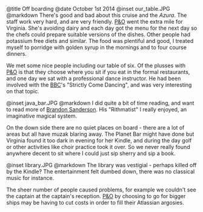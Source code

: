 @title		Off boarding
@date		October 1st 2014
@inset		our_table.JPG
@markdown
There's good and bad about this cruise and the *Azura*.  The staff work very hard, and
are very friendly.  [P&amp;O](https://www.pocruises.com/) went the extra mile for Virginia. She's avoiding dairy and each
day got the menu for the next day so the chefs could prepare suitable versions of the dishes.
Other people had potassium free diets and similar. The food was plentiful and good,
I treated myself to porridge with golden syrup in the mornings and to four course dinners.

We met some nice people including our table of six. Of the plusses with [P&amp;O](https://www.pocruises.com/) is that they choose
where you sit if you eat in the formal restaurants, and one day we sat with a professional dance
instructor.  He had been involved with the [BBC](https://www.bbc.co.uk/)'s "Strictly Come Dancing", and was very
interesting on that topic.

@inset		java_bar.JPG
@markdown
I did quite a bit of time reading, and want to read more of [Brandon Sanderson](https://brandonsanderson.com).  His
"Rithmatist" I really enjoyed, an imaginative magical system.

On the down side there are no quiet places on board - there are a lot of areas but all
have muzak blaring away.  The Planet Bar might have done but Virginia found it too dark in evening
for her Kindle, and during the day golf or other activities like choir practice took it over.
So we never really found anywhere decent to sit where I could just sip sherry and sip a book.

@inset		library.JPG
@markdown
The library was vestigial - perhaps killed off by the Kindle?  The entertainment felt dumbed down,
there was no classical music for instance.

The sheer number of people caused problems, for example we couldn't see the captain at the captain's
reception.  [P&amp;O](https://www.pocruises.com/) by choosing to go for bigger ships may be having to cut costs in order
to fill their Atlassian argosies.
